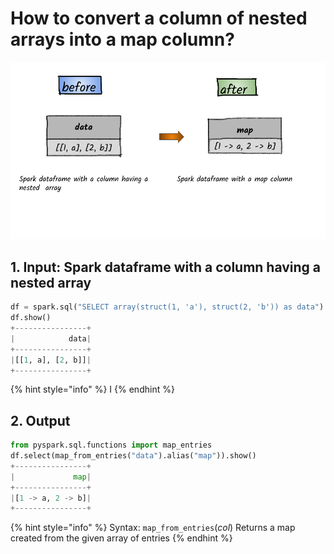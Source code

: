 # How to convert a column of nested arrays into a map column?

![](../.gitbook/assets/2020_07_21_kleki.png)

## 1.  Input:  Spark dataframe with a column having a nested  array

```python
df = spark.sql("SELECT array(struct(1, 'a'), struct(2, 'b')) as data")
df.show()
+----------------+
|            data|
+----------------+
|[[1, a], [2, b]]|
+----------------+
```

{% hint style="info" %}
I
{% endhint %}

## 2.  Output

```python
from pyspark.sql.functions import map_entries
df.select(map_from_entries("data").alias("map")).show()
+----------------+
|             map|
+----------------+
|[1 -> a, 2 -> b]|
+----------------+
```

{% hint style="info" %}
Syntax: `map_from_entries`\(_col_\)                                                                                                   Returns a map created from the given array of entries
{% endhint %}

